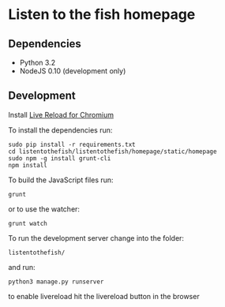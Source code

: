 Listen to the fish homepage
===========================

Dependencies
------------
* Python 3.2
* NodeJS 0.10 (development only)

Development
-----------
Install [Live Reload for Chromium](https://chrome.google.com/webstore/detail/livereload/jnihajbhpnppcggbcgedagnkighmdlei)

To install the dependencies run:

	sudo pip install -r requirements.txt
	cd listentothefish/listentothefish/homepage/static/homepage
	sudo npm -g install grunt-cli
	npm install

To build the JavaScript files run:

	grunt

or to use the watcher:

	grunt watch

To run the development server change into the folder:

	listentothefish/

and run:

	python3 manage.py runserver

to enable livereload hit the livereload button in the browser